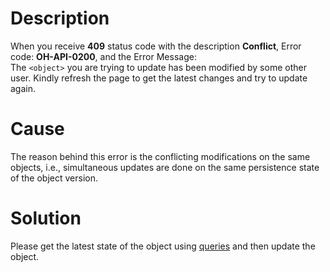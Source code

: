 # Description
When you receive **409** status code with the description **Conflict**, Error code: **OH-API-0200**, and the Error Message:  
The `<object>` you are trying to update has been modified by some other user. Kindly refresh the page to get the latest changes and try to update again.

# Cause
The reason behind this error is the conflicting modifications on the same objects, i.e., simultaneous updates are done on the same persistence state of the object version.

# Solution
Please get the latest state of the object using [queries](forming-calls-with-api.md#queries-read) and then update the object.
